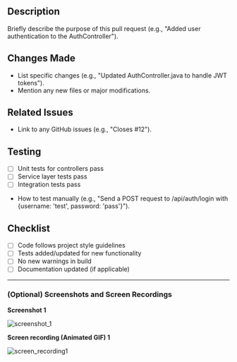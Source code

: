 ## Description
Briefly describe the purpose of this pull request (e.g., "Added user authentication to the AuthController").

## Changes Made
- List specific changes (e.g., "Updated AuthController.java to handle JWT tokens").
- Mention any new files or major modifications.

## Related Issues
- Link to any GitHub issues (e.g., "Closes #12").

## Testing
- [ ] Unit tests for controllers pass
- [ ] Service layer tests pass
- [ ] Integration tests pass
- How to test manually (e.g., "Send a POST request to /api/auth/login with {username: 'test', password: 'pass'}").

## Checklist
- [ ] Code follows project style guidelines
- [ ] Tests added/updated for new functionality
- [ ] No new warnings in build
- [ ] Documentation updated (if applicable)

---

### (Optional) Screenshots and Screen Recordings

**Screenshot 1**

![screenshot_1]()

**Screen recording (Animated GIF) 1**

![screen_recording1]()
